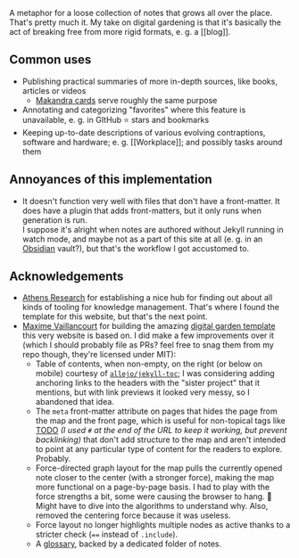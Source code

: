 ---
---

A metaphor for a loose collection of notes that grows all over the place. That's pretty much it. My take on digital gardening is that it's basically the act of breaking free from more rigid formats, e. g. a [[blog]].

## Common uses

* Publishing practical summaries of more in-depth sources, like books, articles or videos
  * [Makandra cards](http://makandracards.com/makandra) serve roughly the same purpose
* Annotating and categorizing "favorites" where this feature is unavailable, e. g. in GItHub ⭐ stars and bookmarks
* Keeping up-to-date descriptions of various evolving contraptions, software and hardware; e. g. [[Workplace]]; and possibly tasks around them

## Annoyances of this implementation

* It doesn't function very well with files that don't have a front-matter. It does have a plugin that adds front-matters, but it only runs when generation is run.  
  I suppose it's alright when notes are authored without Jekyll running in watch mode, and maybe not as a part of this site at all (e. g. in an [Obsidian](https://obsidian.md) vault?), but that's the workflow I got accustomed to.

## Acknowledgements

* [Athens Research](https://github.com/athensresearch) for establishing a nice hub for finding out about all kinds of tooling for knowledge management. That's where I found the template for this website, but that's the next point.
* [Maxime Vaillancourt](https://maximevaillancourt.com/) for building the amazing [digital garden template](https://github.com/maximevaillancourt/digital-garden-jekyll-template) this very website is based on. I did make a few improvements over it (which I should probably file as PRs? feel free to snag them from my repo though, they're licensed under MIT):
  * Table of contents, when non-empty, on the right (or below on mobile) courtesy of [`allejo/jekyll-toc`](https://github.com/allejo/jekyll-toc); I was considering adding anchoring links to the headers with the "sister project" that it mentions, but with link previews it looked very messy, so I abandoned that idea.
  * The `meta` front-matter attribute on pages that hides the page from the map and the front page, which is useful for non-topical tags like [TODO](/todo#) _(I used `#` at the end of the URL to keep it working, but prevent backlinking)_ that don't add structure to the map and aren't intended to point at any particular type of content for the readers to explore. Probably.
  * Force-directed graph layout for the map pulls the currently opened note closer to the center (with a stronger force), making the map more functional on a page-by-page basis. I had to play with the force strengths a bit, some were causing the browser to hang. 🤨 Might have to dive into the algorithms to understand why. Also, removed the centering force because it was useless.
  * Force layout no longer highlights multiple nodes as active thanks to a stricter check (`==` instead of `.include`).
  * A [glossary](/glossary), backed by a dedicated folder of notes.
